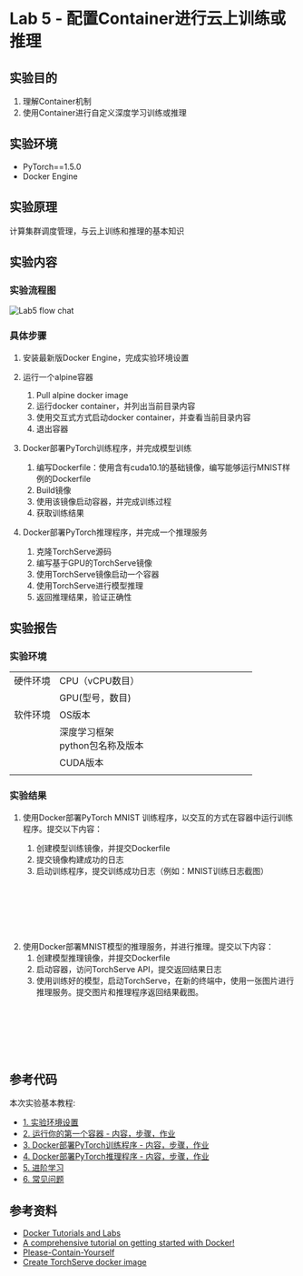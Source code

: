 # Lab 5 - 配置Container进行云上训练或推理

## 实验目的

1. 理解Container机制
2. 使用Container进行自定义深度学习训练或推理

## 实验环境

* PyTorch==1.5.0
* Docker Engine

## 实验原理

计算集群调度管理，与云上训练和推理的基本知识

## 实验内容

### 实验流程图

![](/imgs/Lab5-flow.png "Lab5 flow chat")

### 具体步骤

1.	安装最新版Docker Engine，完成实验环境设置

2.	运行一个alpine容器

    1. Pull alpine docker image
    2. 运行docker container，并列出当前目录内容
    3. 使用交互式方式启动docker container，并查看当前目录内容
    4. 退出容器

3.	Docker部署PyTorch训练程序，并完成模型训练

    1. 编写Dockerfile：使用含有cuda10.1的基础镜像，编写能够运行MNIST样例的Dockerfile
    2. Build镜像
    3. 使用该镜像启动容器，并完成训练过程
    4. 获取训练结果

4.	Docker部署PyTorch推理程序，并完成一个推理服务

    1. 克隆TorchServe源码
    2. 编写基于GPU的TorchServe镜像
    3. 使用TorchServe镜像启动一个容器
    4. 使用TorchServe进行模型推理
    5. 返回推理结果，验证正确性


## 实验报告

### 实验环境

||||
|--------|--------------|--------------------------|
|硬件环境|CPU（vCPU数目）|&nbsp; &nbsp; &nbsp; &nbsp; &nbsp; &nbsp; &nbsp; &nbsp; &nbsp; &nbsp; &nbsp; &nbsp; &nbsp; &nbsp; &nbsp; &nbsp; &nbsp; &nbsp; &nbsp; &nbsp; |
||GPU(型号，数目)||
|软件环境|OS版本||
||深度学习框架<br>python包名称及版本||
||CUDA版本||
||||

### 实验结果

1.	使用Docker部署PyTorch MNIST 训练程序，以交互的方式在容器中运行训练程序。提交以下内容：

    1. 创建模型训练镜像，并提交Dockerfile
    2. 提交镜像构建成功的日志
    3. 启动训练程序，提交训练成功日志（例如：MNIST训练日志截图）

<br/>

<br/>

<br/>

<br/>

<br/>

2.	使用Docker部署MNIST模型的推理服务，并进行推理。提交以下内容：
    1. 创建模型推理镜像，并提交Dockerfile
    2. 启动容器，访问TorchServe API，提交返回结果日志
    3. 使用训练好的模型，启动TorchServe，在新的终端中，使用一张图片进行推理服务。提交图片和推理程序返回结果截图。

<br/>

<br/>

<br/>

<br/>

<br/>

## 参考代码

本次实验基本教程:

* [1. 实验环境设置](./setup.md)
* [2. 运行你的第一个容器 - 内容，步骤，作业](./alpine.md)
* [3. Docker部署PyTorch训练程序 - 内容，步骤，作业](./train.md)
* [4. Docker部署PyTorch推理程序 - 内容，步骤，作业](./inference.md)
* [5. 进阶学习](./extend.md)
* [6. 常见问题](./issue.md)

## 参考资料

* [Docker Tutorials and Labs](https://github.com/docker/labs/)
* [A comprehensive tutorial on getting started with Docker!](https://github.com/prakhar1989/docker-curriculum)
* [Please-Contain-Yourself](https://github.com/dylanlrrb/Please-Contain-Yourself)
* [Create TorchServe docker image](https://github.com/pytorch/serve/tree/master/docker)


